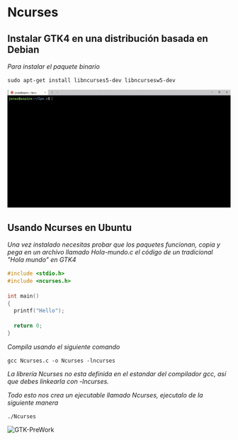 # Ncurses

## Instalar GTK4 en una distribución basada en Debian

_Para instalar el paquete binario_

```
sudo apt-get install libncurses5-dev libncursesw5-dev
```

![GTK-PreWork](/00.-Sources/preworkNcurses.gif)

## Usando Ncurses en Ubuntu 

_Una vez instalado necesitas probar que los paquetes funcionan, copia y pega en un archivo llamado Hola-mundo.c el código de un tradicional "Hola mundo" en GTK4_

```c
#include <stdio.h>
#include <ncurses.h>

int main()
{
  printf("Hello");

  return 0;
}
```

_Compila usando el siguiente comando_
```
gcc Ncurses.c -o Ncurses -lncurses
```

_La librería Ncurses no esta definida en el estandar del compilador gcc, así que debes linkearla con -lncurses._

_Todo esto nos crea un ejecutable llamado Ncurses, ejecutalo de la siguiente manera_

```
./Ncurses
```
![GTK-PreWork](/00.-Sources/Ncurses.gif)

